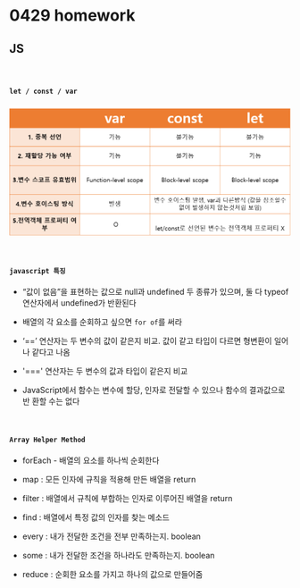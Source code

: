 # 0429 homework



## JS

<br>

#### `let / const / var`

![JavaScrip_ var/let/const](javascript_정리.assets/varletconst-1625585328165.png)

<br>

#### `javascript 특징`

- “값이 없음”을 표현하는 값으로 null과 undefined 두 종류가 있으며, 둘 다 typeof 연산자에서 undefined가 반환된다

- 배열의 각 요소를 순회하고 싶으면 `for of`를 써라
- ‘==’ 연산자는 두 변수의 값이 같은지 비교. 값이 같고 타입이 다르면 형변환이 일어나 같다고 나옴
- '===' 연산자는 두 변수의 값과 타입이 같은지 비교
- JavaScript에서 함수는 변수에 할당, 인자로 전달할 수 있으나 함수의 결과값으로 반 환할 수는 없다


<br>

#### `Array Helper Method`

- forEach - 배열의 요소를 하나씩 순회한다

- map : 모든 인자에 규칙을 적용해 만든 배열을 return
- filter : 배열에서 규칙에 부합하는 인자로 이루어진 배열을 return
- find : 배열에서 특정 값의 인자를 찾는 메소드
- every : 내가 전달한 조건을 전부 만족하는지. boolean
- some : 내가 전달한 조건을 하나라도 만족하는지. boolean
- reduce : 순회한 요소를 가지고 하나의 값으로 만들어줌

<br>